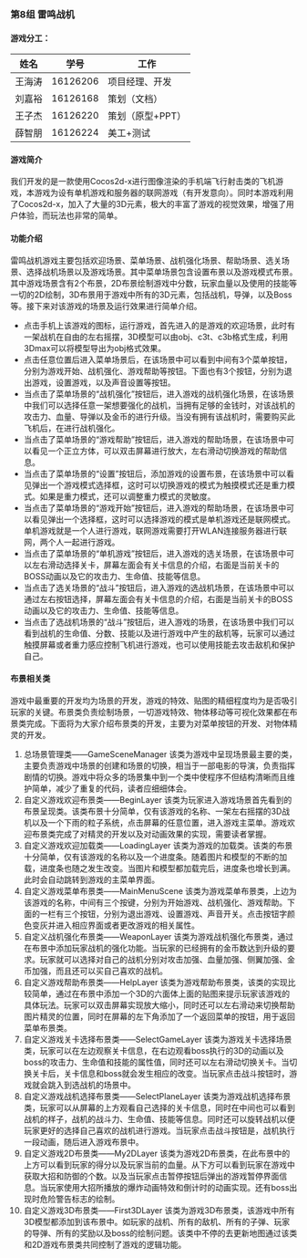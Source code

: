 ### 第8组 	雷鸣战机

#### 游戏分工：

姓名	|学号		|工作
------|---------|---
王海涛	|16126206	|项目经理、开发
刘嘉裕	|16126168	|策划（文档）
王子杰	|16126220	|策划（原型+PPT）
薛智朋	|16126224	|美工+测试


#### 游戏简介
我们开发的是一款使用Cocos2d-x进行图像渲染的手机端飞行射击类的飞机游戏，本游戏为设有单机游戏和服务器的联网游戏（有开发意向）。同时本游戏利用了Cocos2d-x，加入了大量的3D元素，极大的丰富了游戏的视觉效果，增强了用户体验，而玩法也非常的简单。

#### 功能介绍
雷鸣战机游戏主要包括欢迎场景、菜单场景、战机强化场景、帮助场景、选关场景、选择战机场景以及游戏场景。其中菜单场景包含设置布景以及游戏模式布景。其中游戏场景含有2个布景，2D布景绘制游戏中分数，玩家血量以及使用的技能等一切的2D绘制，3D布景用于游戏中所有的3D元素，包括战机，导弹，以及Boss等。接下来对该游戏的场景及运行效果进行简单介绍。

 - 点击手机上该游戏的图标，运行游戏，首先进入的是游戏的欢迎场景，此时有一架战机在自由的左右摇摆，3D模型可以由obj、c3t、c3b格式生成，利用3Dmax可以将模型导出为obj格式效果。
 - 点击任意位置后进入菜单场景后，在该场景中可以看到中间有3个菜单按钮，分别为游戏开始、战机强化、游戏帮助等按钮。下面也有3个按钮，分别为退出游戏，设置游戏，以及声音设置等按钮。
 - 当点击了菜单场景的“战机强化”按钮后，进入游戏的战机强化场景，在该场景中我们可以选择任意一架想要强化的战机，当拥有足够的金钱时，对该战机的攻击力、血量、导弹以及金币的进行升级。当没有拥有该战机时，需要购买此飞机后，在进行战机强化。
 - 当点击了菜单场景的“游戏帮助”按钮后，进入游戏的帮助场景，在该场景中可以看见一个正立方体，可以双击屏幕进行放大，左右滑动切换游戏的帮助信息。
 - 当点击了菜单场景的“设置”按钮后，添加游戏的设置布景，在该场景中可以看见弹出一个游戏模式选择框，这时可以切换游戏的模式为触摸模式还是重力模式。如果是重力模式，还可以调整重力模式的灵敏度。
 - 当点击了菜单场景的“游戏开始”按钮后，进入游戏的帮助场景，在该场景中可以看见弹出一个选择框，这时可以选择游戏的模式是单机游戏还是联网模式。单机游戏就是一个人进行游戏，联网游戏需要打开WLAN连接服务器进行联网，两个人一起进行游戏。
 - 当点击了菜单场景的“单机游戏”按钮后，进入游戏的选关场景，在该场景中可以左右滑动选择关卡，屏幕左面会有关卡信息的介绍，右面是当前关卡的BOSS动画以及它的攻击力、生命值、技能等信息。
 - 当点击了选关场景的“战斗”按钮后，进入游戏的选战机场景，在该场景中可以通过左右按钮选择，屏幕左面会有关卡信息的介绍，右面是当前关卡的BOSS动画以及它的攻击力、生命值、技能等信息。
 - 当点击了选战机场景的“战斗”按钮后，进入游戏的场景，在该场景中我们可以看到战机的生命值、分数、技能以及进行游戏中产生的敌机等，玩家可以通过触摸屏幕或者重力感应控制飞机进行游戏，也可以使用技能去攻击敌机和保护自己。


#### 布景相关类
游戏中最重要的开发均为场景的开发，游戏的特效、贴图的精细程度均为是否吸引玩家的关键。布景类负责绘制场景，一切游戏特效、物体移动等可视化效果都在布景类完成。下面将为大家介绍布景类的开发，主要为对菜单按钮的开发、对物体精灵的开发。

1. 总场景管理类——GameSceneManager
该类为游戏中呈现场景最主要的类，主要负责游戏中场景的创建和场景的切换，相当于一部电影的导演，负责指挥剧情的切换。游戏中将众多的场景集中到一个类中使程序不但结构清晰而且维护简单，减少了重复的代码，读者应细细体会。
2. 自定义游戏欢迎布景类——BeginLayer
该类为玩家进入游戏场景首先看到的布景呈现类。该类布景十分简单，仅有该游戏的名称、一架左右摇摆的3D战机以及一个下雨的粒子系统，点击屏幕的任意位置，进入游戏主菜单。游戏欢迎布景类完成了对精灵的开发以及对动画效果的实现，需要读者掌握。
3. 自定义游戏欢迎加载类——LoadingLayer
该类为游戏的加载类。该类的布景十分简单，仅有该游戏的名称以及一个进度条。随着图片和模型的不断的加载，进度条也随之发生改变。当图片和模型都加载完后，进度条也增长到满。此时会自动跳转到游戏的主菜单界面。
4. 自定义游戏菜单布景类——MainMenuScene
该类为游戏菜单布景类，上边为该游戏的名称，中间有三个按键，分别为开始游戏、战机强化、游戏帮助。下面的一栏有三个按钮，分别为退出游戏、设置游戏、声音开关。点击按钮字颜色变灰并进入相应界面或者更改游戏的相关属性。
5. 自定义战机强化布景类——WeaponLayer
该类为游戏战机强化布景类，通过在布景中添加玩家战机的强化功能。当玩家的已经拥有的金币数达到升级的要求。玩家就可以选择对自己的战机分别对攻击加强、血量加强、侧翼加强、金币加强，而且还可以买自己喜欢的战机。
6. 自定义游戏帮助布景类——HelpLayer
该类为游戏帮助布景类，该类的实现比较简单，通过在布景中添加一个3D的六面体上面的贴图来提示玩家该游戏的具体玩法。玩家可以双击屏幕实现放大缩小，同时还可以左右滑动来切换帮助图片精灵的位置，同时在屏幕的左下角添加了一个返回菜单的按钮，用于返回菜单布景类。
7. 自定义游戏关卡选择布景类——SelectGameLayer
该类为游戏关卡选择场景类，玩家可以在左边观察关卡信息，在右边观看boss执行的3D的动画以及boss的攻击力、生命值和技能的属性值，同时还可以左右滑动切换关卡。当切换关卡后，关卡信息和boss就会发生相应的改变。当玩家点击战斗按钮时，游戏就会跳入到选战机的场景中。
8. 自定义游戏战机选择布景类——SelectPlaneLayer
该类为游戏战机选择布景类，玩家可以从屏幕的上方观看自己选择的关卡信息，同时在中间也可以看到战机的样子，战机的战斗力、生命值、技能等信息。同时还可以旋转战机以便玩家更好的选择自己喜欢的战机进行游戏。当玩家点击战斗按钮是，战机执行一段动画，随后进入游戏布景中。
9. 自定义游戏2D布景类——My2DLayer
该类为游戏2D布景类，在此布景中的上方可以看到玩家的得分以及玩家当前的血量。从下方可以看到玩家在游戏中获取大招和防御的个数。以及当玩家点击暂停按钮后弹出的游戏暂停界面信息。当玩家使用大招所播放的爆炸动画特效和倒计时的动画实现。还有boss出现时危险警告标志的绘制。
10. 自定义游戏3D布景类——First3DLayer
该类为游戏3D布景类，该游戏中所有3D模型都添加到该布景中。如玩家的战机、所有的敌机、所有的子弹、玩家的导弹、所有的奖励以及boss的绘制问题。该类中不停的去更新地图通过该类和2D游戏布景类共同控制了游戏的逻辑功能。
